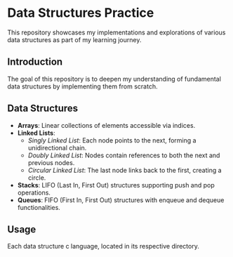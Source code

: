 # Data Structures Practice

This repository showcases my implementations and explorations of various data structures as part of my learning journey.

## Introduction

The goal of this repository is to deepen my understanding of fundamental data structures by implementing them from scratch.

## Data Structures

- **Arrays**: Linear collections of elements accessible via indices.
- **Linked Lists**:
  - *Singly Linked List*: Each node points to the next, forming a unidirectional chain.
  - *Doubly Linked List*: Nodes contain references to both the next and previous nodes.
  - *Circular Linked List*: The last node links back to the first, creating a circle.
- **Stacks**: LIFO (Last In, First Out) structures supporting push and pop operations.
- **Queues**: FIFO (First In, First Out) structures with enqueue and dequeue functionalities.


## Usage

Each data structure c language, located in its respective directory.

